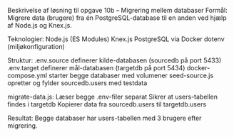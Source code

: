 Beskrivelse af løsning til opgave 10b – Migrering mellem databaser
Formål:
Migrere data (brugere) fra én PostgreSQL-database til en anden ved hjælp af Node.js og Knex.js.

Teknologier:
Node.js (ES Modules)
Knex.js
PostgreSQL via Docker
dotenv (miljøkonfiguration)

Struktur:
.env.source definerer kilde-databasen (sourcedb på port 5433)
.env.target definerer mål-databasen (targetdb på port 5434)
docker-compose.yml starter begge databaser med volumener
seed-source.js opretter og fylder sourcedb.users med testdata

migrate-data.js:
Læser begge .env-filer separat
Sikrer at users-tabellen findes i targetdb
Kopierer data fra sourcedb.users til targetdb.users

Resultat:
Begge databaser har users-tabellen med 3 brugere efter migrering.